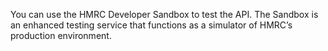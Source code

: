 You can use the HMRC Developer Sandbox to test the API. The Sandbox is an enhanced testing service that functions as a simulator of HMRC’s production environment.
